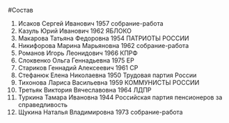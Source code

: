 #Состав
1. Исаков Сергей Иванович 1957 собрание-работа
2. Казуль Юрий Иванович 1962 ЯБЛОКО
3. Макарова Татьяна Федоровна 1954 ПАТРИОТЫ РОССИИ
4. Никифорова Марина Марьяновна 1962 собрание-работа
5. Романов Игорь Леонидович 1966 КПРФ
6. Слоквенко Ольга Геннадьевна 1975 ЕР
7. Стариков Геннадий Алексеевич 1961 СР
8. Стефанюк Елена Николаевна 1950 Трудовая партия России
9. Тихонова Лариса Васильевна 1959 КОММУНИСТЫ РОССИИ
10. Третьяк Виктория Вячеславовна 1964 ЛДПР
11. Туркина Тамара Ивановна 1944 Российская партия пенсионеров за справедливость
12. Щукина Наталья Владимировна 1973 собрание-работа

